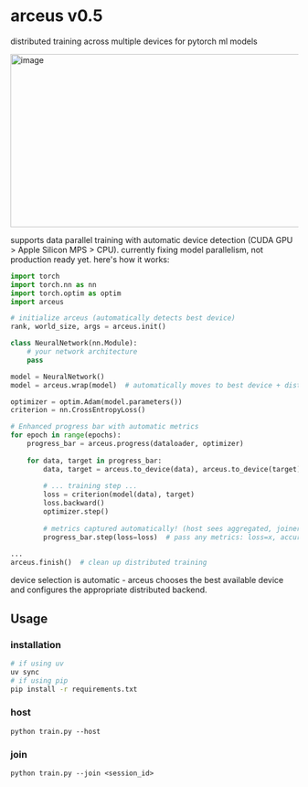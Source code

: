 # arceus v0.5

distributed training across multiple devices for pytorch ml models

<img width="1015" height="303" alt="image" src="https://github.com/user-attachments/assets/fc7ee527-29ab-4e73-a1c9-663240325b7e" />

supports data parallel training with automatic device detection (CUDA GPU > Apple Silicon MPS > CPU). currently fixing model parallelism, not production ready yet. here's how it works:

```python
import torch
import torch.nn as nn
import torch.optim as optim
import arceus

# initialize arceus (automatically detects best device)
rank, world_size, args = arceus.init()

class NeuralNetwork(nn.Module):
    # your network architecture
    pass

model = NeuralNetwork()
model = arceus.wrap(model)  # automatically moves to best device + distributed training

optimizer = optim.Adam(model.parameters())
criterion = nn.CrossEntropyLoss()

# Enhanced progress bar with automatic metrics
for epoch in range(epochs):
    progress_bar = arceus.progress(dataloader, optimizer)
    
    for data, target in progress_bar:
        data, target = arceus.to_device(data), arceus.to_device(target)
        
        # ... training step ...
        loss = criterion(model(data), target)
        loss.backward()
        optimizer.step()
        
        # metrics captured automatically! (host sees aggregated, joiners see individual)
        progress_bar.step(loss=loss)  # pass any metrics: loss=x, accuracy=y, etc.
            
...
arceus.finish()  # clean up distributed training
```

device selection is automatic - arceus chooses the best available device and configures the appropriate distributed backend.

## Usage

### installation

```bash
# if using uv 
uv sync
# if using pip
pip install -r requirements.txt
```

### host

```
python train.py --host
```

### join

```
python train.py --join <session_id>
```
